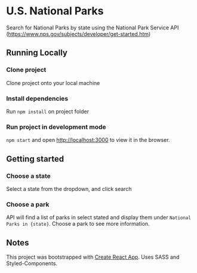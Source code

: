 # U.S. National Parks

Search for National Parks by state using the National Park Service API (https://www.nps.gov/subjects/developer/get-started.htm)

## Running Locally

### Clone project

Clone project onto your local machine

### Install dependencies

Run `npm install` on project folder

### Run project in development mode

`npm start` and open [http://localhost:3000](http://localhost:3000) to view it in the browser.

## Getting started

### Choose a state

Select a state from the dropdown, and click search

### Choose a park

API will find a list of parks in select stated and display them under `National Parks in {state}`. Choose a park to see more information.

## Notes

This project was bootstrapped with [Create React App](https://github.com/facebook/create-react-app). Uses SASS and Styled-Components.
